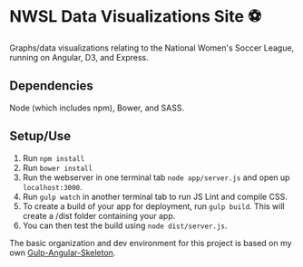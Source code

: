 NWSL Data Visualizations Site ⚽
=========

Graphs/data visualizations relating to the National Women's Soccer League, running on Angular, D3, and Express.

Dependencies
----
Node (which includes npm), Bower, and SASS.

Setup/Use
-------
1. Run `npm install`
2. Run `bower install`
3. Run the webserver in one terminal tab `node app/server.js` and open up `localhost:3000`.
4. Run `gulp watch` in another terminal tab to run JS Lint and compile CSS.
5. To create a build of your app for deployment, run `gulp build`. This will create a /dist folder containing your app.
6. You can then test the build using `node dist/server.js`.

The basic organization and dev environment for this project is based on my own [Gulp-Angular-Skeleton](https://github.com/hannaliebl/gulp-angular-skeleton).
